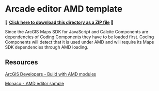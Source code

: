 # Arcade editor AMD template

📁 **[Click here to download this directory as a ZIP file](https://download-directory.github.io?url=https://github.com/Esri/arcgis-maps-sdk-javascript-samples-beta/tree/main/packages/coding-components/templates/arcade-editor/amd-script-tag)** 📁

Since the ArcGIS Maps SDK for JavaScript and Calcite Components are dependencies of Coding Components they have to be loaded first. Coding Components will detect that it is used under AMD and will require its Maps SDK dependencies through AMD loading.

## Resources

[ArcGIS Developers - Build with AMD modules](http://developers.arcgis.com/javascript/latest/amd-build/)

[Monaco - AMD editor sample](https://github.com/microsoft/monaco-editor/blob/main/samples/browser-amd-editor/index.html)
